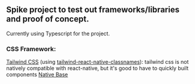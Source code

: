 ## Spike project to test out frameworks/libraries and proof of concept.

Currently using Typescript for the project.

### CSS Framework: 
[Tailwind CSS](https://tailwindcss.com/docs) (using [tailwind-react-native-classnames](https://github.com/jaredh159/tailwind-react-native-classnames)): tailwind css is not natively compatible with react-native, but it's good to have to quickly built components
[Native Base](https://nativebase.io/) 
